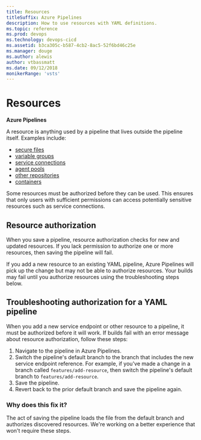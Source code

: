 ```yaml
---
title: Resources
titleSuffix: Azure Pipelines
description: How to use resources with YAML definitions.
ms.topic: reference
ms.prod: devops
ms.technology: devops-cicd
ms.assetid: b3ca305c-b587-4cb2-8ac5-52f6bd46c25e
ms.manager: douge
ms.author: alewis
author: vtbassmatt
ms.date: 09/12/2018
monikerRange: 'vsts'
---
```


# Resources

**Azure Pipelines**

A resource is anything used by a pipeline that lives outside the pipeline itself. Examples include:

- [secure files](../library/secure-files.md)
- [variable groups](../library/variable-groups.md)
- [service connections](../library/service-endpoints.md)
- [agent pools](../agents/pools-queues.md)
- [other repositories](../yaml-schema.md#repository)
- [containers](../yaml-schema.md#container)

Some resources must be authorized before they can be used. This ensures that only users with sufficient permissions can access potentially sensitive resources such as service connections.

## Resource authorization

When you save a pipeline, resource authorization checks for new and updated resources. If you lack permission to authorize one or more resources, then saving the pipeline will fail.

If you add a new resource to an existing YAML pipeline, Azure Pipelines will pick up the change but may not be able to authorize resources. Your builds may fail until you authorize resources using the troubleshooting steps below.

## Troubleshooting authorization for a YAML pipeline

When you add a new service endpoint or other resource to a pipeline, it must be authorized before it will work. If builds fail with an error message about resource authorization, follow these steps:

1. Navigate to the pipeline in Azure Pipelines.
1. Switch the pipeline's default branch to the branch that includes the new service endpoint reference.
For example, if you've made a change in a branch called `features/add-resource`, then switch the pipeline's default branch to `features/add-resource`.
1. Save the pipeline.
1. Revert back to the prior default branch and save the pipeline again.

### Why does this fix it?

The act of saving the pipeline loads the file from the default branch and authorizes discovered resources.
We're working on a better experience that won't require these steps.
